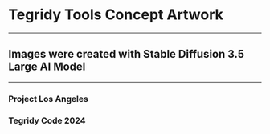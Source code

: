 # Tegridy Tools Concept Artwork

***

## Images were created with Stable Diffusion 3.5 Large AI Model

***

### Project Los Angeles
### Tegridy Code 2024
